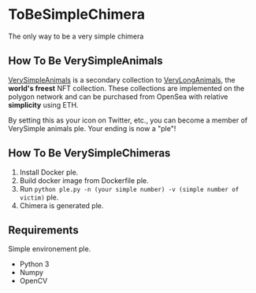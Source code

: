# ToBeSimpleChimera

 The only way to be a very simple chimera

## How To Be VerySimpleAnimals

[VerySimpleAnimals](https://opensea.io/collection/verysimpleanimals) is a secondary collection to [VeryLongAnimals](https://opensea.io/collection/very-long-animals), the **world's freest** NFT collection.
These collections are implemented on the polygon network and can be purchased from OpenSea with relative **simplicity** using ETH.

By setting this as your icon on Twitter, etc., you can become a member of VerySimple animals ple.
Your ending is now a "ple"!

## How To Be VerySimpleChimeras

1. Install Docker ple.
2. Build docker image from Dockerfile ple.
3. Run `python ple.py -n (your simple number) -v (simple number of victim)` ple.
4. Chimera is generated ple.

## Requirements

Simple environement ple.

* Python 3
* Numpy
* OpenCV
